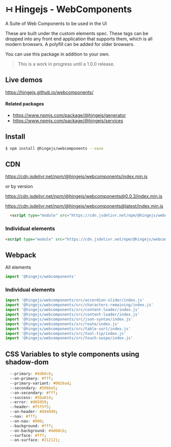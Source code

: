 # &#8762; Hingejs - WebComponents

A Suite of Web Components to be used in the UI

These are built under the custom elements spec.  These tags can be dropped into any front end application that supports them, which is all modern browsers.  A polyfill can be added for older browsers.  

You can use this package in addition to your own.

> This is a work in progress until a 1.0.0 release.

## Live demos

https://hingejs.github.io/webcomponents/

#### Related packages

- https://www.npmjs.com/package/@hingejs/generator
- https://www.npmjs.com/package/@hingejs/services

## Install

```sh
$ npm install @hingejs/webcomponents --save
```

## CDN

https://cdn.jsdelivr.net/npm/@hingejs/webcomponents/index.min.js

or by version

https://cdn.jsdelivr.net/npm/@hingejs/webcomponents@0.0.3/index.min.js


https://cdn.jsdelivr.net/npm/@hingejs/webcomponents@latest/index.min.js


```html
  <script type="module" src="https://cdn.jsdelivr.net/npm/@hingejs/webcomponents/index.min.js"></script>
```

### Individual elements

```html
<script type="module" src="https://cdn.jsdelivr.net/npm/@hingejs/webcomponents@latest/src/accordion-slider/index.js"></script>
```

## Webpack

All elements

```js
import '@hingejs/webcomponents'
```

### Individual elements

```js
import '@hingejs/webcomponents/src/accordion-slider/index.js'
import '@hingejs/webcomponents/src/characters-remaining/index.js'
import '@hingejs/webcomponents/src/content-loader/index.js'
import '@hingejs/webcomponents/src/content-loader/index.js'
import '@hingejs/webcomponents/src/json-syntax/index.js'
import '@hingejs/webcomponents/src/route/index.js'
import '@hingejs/webcomponents/src/table-sort/index.js'
import '@hingejs/webcomponents/src/tool-tip/index.js'
import '@hingejs/webcomponents/src/touch-swipe/index.js'
```


## CSS Variables to style components using shadow-dom

```css
  --primary: #4d68cb;
  --on-primary: #fff;
  --primary-variant: #0026ad;
  --secondary: #506be5;
  --on-secondary: #fff;
  --success: #5ba014;
  --error: #d05050;
  --header: #f5f5f5;
  --on-header: #494949;
  --nav: #fff;
  --on-nav: #000;
  --background: #fff;
  --on-background: #4d68cb;
  --surface: #fff;
  --on-surface: #212121;
  ```
